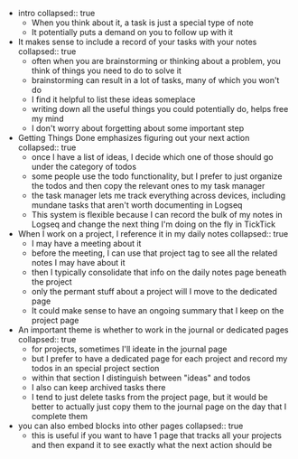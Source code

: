- intro
  collapsed:: true
	- When you think about it, a task is just a special type of note
	- It potentially puts a demand on you to follow up with it
- It makes sense to include a record of your tasks with your notes
  collapsed:: true
	- often when you are brainstorming or thinking about a problem, you think of things you need to do to solve it
	- brainstorming can result in a lot of tasks, many of which you won't do
	- I find it helpful to list these ideas someplace
	- writing down all the useful things you could potentially do, helps free my mind
	- I don't worry about forgetting about some important step
- Getting Things Done emphasizes figuring out your next action
  collapsed:: true
	- once I have a list of ideas, I decide which one of those should go under the category of todos
	- some people use the todo functionality, but I prefer to just organize the todos and then copy the relevant ones to my task manager
	- the task manager lets me track everything across devices, including mundane tasks that aren't worth documenting in Logseq
	- This system is flexible because I can record the bulk of my notes in Logseq and change the next thing I'm doing on the fly in TickTick
- When I work on a project, I reference it in my daily notes
  collapsed:: true
	- I may have a meeting about it
	- before the meeting, I can use that project tag to see all the related notes I may have about it
	- then I typically consolidate that info on the daily notes page beneath the project
	- only the permant stuff about a project will I move to the dedicated page
	- It could make sense to have an ongoing summary that I keep on the project page
- An important theme is whether to work in the journal or dedicated pages
  collapsed:: true
	- for projects, sometimes I'll ideate in the journal page
	- but I prefer to have a dedicated page for each project and record my todos in an special project section
	- within that section I distinguish between "ideas" and todos
	- I also can keep archived tasks there
	- I tend to just delete tasks from the project page, but it would be better to actually just copy them to the journal page on the day that I complete them
- you can also embed blocks into other pages
  collapsed:: true
	- this is useful if you want to have 1 page that tracks all your projects and then expand it to see exactly what the next action should be